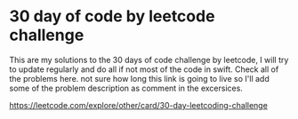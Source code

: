 # 30 day of code by leetcode challenge
This are my solutions to the 30 days of code challenge by leetcode, I will try to update regularly and do all if not most of the code in swift. Check all of the problems here. not sure how long this link is going to live so I'll add some of the problem description as comment in the excersices. 

https://leetcode.com/explore/other/card/30-day-leetcoding-challenge